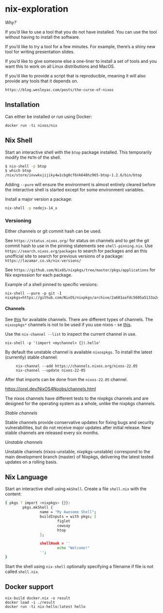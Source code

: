 # nix-exploration

_Why?_

If you’d like to use a tool that you do not have installed. You can use the tool without having to install the software.

If you’d like to try a tool for a few minutes. For example, there’s a shiny new tool for writing presentation slides.

If you’d like to give someone else a one-liner to install a set of tools and you want this to work on all Linux distributions and MacOS.

If you’d like to provide a script that is reproducible, meaning it will also provide any tools that it depends on.

`https://blog.wesleyac.com/posts/the-curse-of-nixos`

## Installation

Can either be installed or run using Docker:

    docker run -ti nixos/nix

## Nix Shell

Start an interactive shell with the `btop` package installed. This temporarily modify the `PATH` of the shell.

```bash
$ nix-shell -p btop
$ which btop
/nix/store/invwkxjijiky4w1cbg0cf6nk648hz965-btop-1.2.6/bin/btop
```
Adding `--pure` will ensure the environment is almost entirely cleared before the interactive shell is started except for some environment variables.

Install a major version a package:
```bash
nix-shell -p nodejs-14_x
```



### Versioning

Either channels or git commit hash can be used.

See `https://status.nixos.org/` for status on channels and to get the git commit hash to use in the pinning statements see `shell-pinning.nix`.
Use `https://search.nixos.org/packages` to search for packages and an this unofficial site to search for previous versions of a package: `https://lazamar.co.uk/nix-versions/`

See `https://github.com/NixOS/nixpkgs/tree/master/pkgs/applications` for Nix expression for each package.

Example of a shell pinned to specific versions:

	nix-shell --pure -p git -I nixpkgs=https://github.com/NixOS/nixpkgs/archive/2a601aafdc5605a5133a2ca506a34a3a73377247.tar.gz


#### Channels

See [this](https://status.nixos.org/) for available channels. There are different types of channels. The `nixospkgs*` channels is not to be used if you use nixos - se [this](https://jorel.dev/NixOS4Noobs/channels.html).  


Use the `nix-channel --list` to inspect the current channel in use.

    nix-shell -p '(import <mychannel> {}).hello'

By default the unstable channel is available `nixospkgs`. To install the latest (currently) stable channel:

         nix-channel --add https://channels.nixos.org/nixos-22.05
         nix-channel --update nixos-22-05

After that imports can be done from the `nixos-22.05` channel.

https://jorel.dev/NixOS4Noobs/channels.html


The nixos channels have different tests to the nixpkgs channels and are designed for the operating system as a whole, unlike the nixpkgs channels.

_Stable channels_

Stable channels provide conservative updates for fixing bugs and security vulnerabilities, but do not receive major updates after initial release. 
New stable channels are released every six months.

_Unstable channels_

Unstable channels (nixos-unstable, nixpkgs-unstable) correspond to the main development branch (master) of Nixpkgs, delivering the latest tested updates on a rolling basis.

## Nix Language

Start an interactive shell using `mkShell`. Create a file `shell.nix` with the content:

```bash
{ pkgs ? import <nixpkgs> {}}:
        pkgs.mkShell {
                name = "My Awesome Shell"; 
                buildInputs = with pkgs; [
                        figlet
                        cowsay
                        htop
                ];

                shellHook = ''
                        echo "Welcome!"
                '';
}
```
Start the shell using `nix-shell` optionally specifying a filename if file is not called `shell.nix`.

## Docker support

    nix-build docker.nix -o result
    docker load -i ./result
    docker run -ti nix-hello:latest hello
